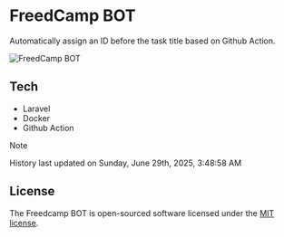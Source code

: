 # FreedCamp BOT

Automatically assign an ID before the task title based on Github Action.

![FreedCamp BOT](https://repository-images.githubusercontent.com/737932867/7d34798b-2680-471c-b089-a78a718d3d6a)

## Tech

- Laravel
- Docker
- Github Action

> [!NOTE]  
> History last updated on Sunday, June 29th, 2025, 3:48:58 AM

## License

The Freedcamp BOT is open-sourced software licensed under the [MIT license](https://opensource.org/licenses/MIT).
